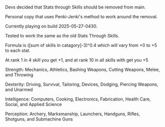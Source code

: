 Devs decided that Stats through Skills should be removed from main.

Personal copy that uses Penki-Jenki's method to work around the removal.

Currently playing on build 2025-05-27-0430.

Tested to work the same as the old Stats Through Skills.



Formula is ([sum of skills in catagory]-3)^0.4 which will vary from +0 to +5 to each stat.

At rank 1 in 4 skill you get +1, and at rank 10 in all skills with get you +5



Strength: Mechanics, Athletics, Bashing Weapons, Cutting Weapons, Melee, and Throwing

Dexterity: Driving, Survival, Tailoring, Devices, Dodging, Piercing Weapons, and Unarmed

Intelligence: Computers, Cooking, Electronics, Fabrication, Health Care, Social, and Applied Science

Perception: Archery, Marksmanship, Launchers, Handguns, Rifles, Shotguns, and Submachine Guns
